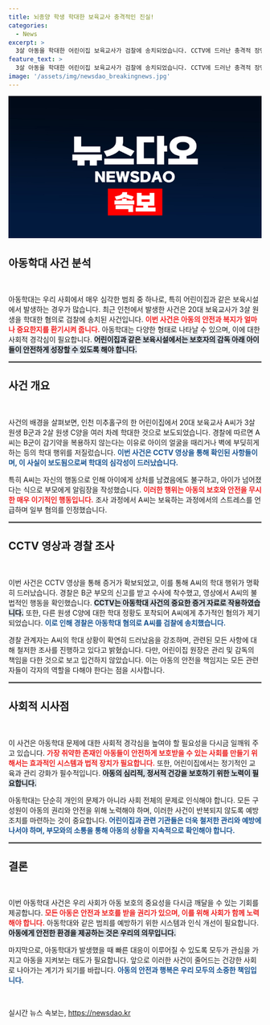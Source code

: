 ```yaml
---
title: 뇌종양 학생 학대한 보육교사 충격적인 진실!
categories:
  - News
excerpt: >
  3살 아동을 학대한 어린이집 보육교사가 검찰에 송치되었습니다. CCTV에 드러난 충격적 장면과 부모의 신고가 사건의 발단이며, A씨는 스트레스를 이유로 일부 혐의를 인정했습니다.
feature_text: >
  3살 아동을 학대한 어린이집 보육교사가 검찰에 송치되었습니다. CCTV에 드러난 충격적 장면과 부모의 신고가 사건의 발단이며, A씨는 스트레스를 이유로 일부 혐의를 인정했습니다.
image: '/assets/img/newsdao_breakingnews.jpg'
---
```


<p><img src="/assets/img/newsdao_breakingnews.jpg" alt="bookingtag 속보" /></p>

<h2 data-ke-size="size26">아동학대 사건 분석</h2>

<p data-ke-size="size16">&nbsp;</p>

<p>아동학대는 우리 사회에서 매우 심각한 범죄 중 하나로, 특히 어린이집과 같은 보육시설에서 발생하는 경우가 많습니다. 최근 인천에서 발생한 사건은 20대 보육교사가 3살 원생을 학대한 혐의로 검찰에 송치된 사건입니다. <b><span style="color: #ee2323;">이번 사건은 아동의 안전과 복지가 얼마나 중요한지를 환기시켜 줍니다.</span></b> 아동학대는 다양한 형태로 나타날 수 있으며, 이에 대한 사회적 경각심이 필요합니다. <b><span style="background-color: #21538527;">어린이집과 같은 보육시설에서는 보호자의 감독 아래 아이들이 안전하게 성장할 수 있도록 해야 합니다.</span></b></p>

<hr style="border: 1px solid gray;">

<h2 data-ke-size="size26">사건 개요</h2>

<p data-ke-size="size16">&nbsp;</p>

<p>사건의 배경을 살펴보면, 인천 미추홀구의 한 어린이집에서 20대 보육교사 A씨가 3살 원생 B군과 2살 원생 C양을 여러 차례 학대한 것으로 보도되었습니다. 경찰에 따르면 A씨는 B군이 감기약을 복용하지 않는다는 이유로 아이의 얼굴을 때리거나 벽에 부딪히게 하는 등의 학대 행위를 저질렀습니다. <b><span style="color: #1a5490;">이번 사건은 CCTV 영상을 통해 확인된 사항들이며, 이 사실이 보도됨으로써 학대의 심각성이 드러났습니다.</span></b> </p>

<p>특히 A씨는 자신의 행동으로 인해 아이에게 상처를 남겼음에도 불구하고, 아이가 넘어졌다는 식으로 부모에게 알림장을 작성했습니다. <b><span style="color: #ee2323;">이러한 행위는 아동의 보호와 안전을 무시한 매우 이기적인 행동입니다.</span></b> 조사 과정에서 A씨는 보육하는 과정에서의 스트레스를 언급하며 일부 혐의를 인정했습니다. </p>

<hr style="border: 1px solid gray;">

<h2 data-ke-size="size26">CCTV 영상과 경찰 조사</h2>

<p data-ke-size="size16">&nbsp;</p>

<p>이번 사건은 CCTV 영상을 통해 증거가 확보되었고, 이를 통해 A씨의 학대 행위가 명확히 드러났습니다. 경찰은 B군 부모의 신고를 받고 수사에 착수했고, 영상에서 A씨의 불법적인 행동을 확인했습니다. <b><span style="background-color: #21538527;">CCTV는 아동학대 사건의 중요한 증거 자료로 작용하였습니다.</span></b> 또한, 다른 원생 C양에 대한 학대 정황도 포착되어 A씨에게 추가적인 혐의가 제기되었습니다. <b><span style="color: #1a5490;">이로 인해 경찰은 아동학대 혐의로 A씨를 검찰에 송치했습니다.</span></b></p>

<p>경찰 관계자는 A씨의 학대 상황이 확연히 드러났음을 강조하며, 관련된 모든 사항에 대해 철저한 조사를 진행하고 있다고 밝혔습니다. 다만, 어린이집 원장은 관리 및 감독의 책임을 다한 것으로 보고 입건하지 않았습니다. 이는 아동의 안전을 책임지는 모든 관련자들이 각자의 역할을 다해야 한다는 점을 시사합니다.</p>

<hr style="border: 1px solid gray;">

<h2 data-ke-size="size26">사회적 시사점</h2>

<p data-ke-size="size16">&nbsp;</p>

<p>이 사건은 아동학대 문제에 대한 사회적 경각심을 높여야 할 필요성을 다시금 일깨워 주고 있습니다. <b><span style="color: #ee2323;">가장 취약한 존재인 아동들이 안전하게 보호받을 수 있는 사회를 만들기 위해서는 효과적인 시스템과 법적 장치가 필요합니다.</span></b> 또한, 어린이집에서는 정기적인 교육과 관리 강화가 필수적입니다. <b><span style="background-color: #21538527;">아동의 심리적, 정서적 건강을 보호하기 위한 노력이 필요합니다.</span></b></p>

<p>아동학대는 단순히 개인의 문제가 아니라 사회 전체의 문제로 인식해야 합니다. 모든 구성원이 아동의 권리와 안전을 위해 노력해야 하며, 이러한 사건이 반복되지 않도록 예방 조치를 마련하는 것이 중요합니다. <b><span style="color: #1a5490;">어린이집과 관련 기관들은 더욱 철저한 관리와 예방에 나서야 하며, 부모와의 소통을 통해 아동의 상황을 지속적으로 확인해야 합니다.</span></b> </p>

<hr style="border: 1px solid gray;">

<h2 data-ke-size="size26">결론</h2>

<p data-ke-size="size16">&nbsp;</p>

<p>이번 아동학대 사건은 우리 사회가 아동 보호의 중요성을 다시금 깨달을 수 있는 기회를 제공합니다. <b><span style="color: #ee2323;">모든 아동은 안전과 보호를 받을 권리가 있으며, 이를 위해 사회가 함께 노력해야 합니다.</span></b> 아동학대와 같은 범죄를 예방하기 위한 시스템과 인식 개선이 필요합니다. <b><span style="background-color: #21538527;">아동에게 안전한 환경을 제공하는 것은 우리의 의무입니다.</span></b></p>

<p>마지막으로, 아동학대가 발생했을 때 빠른 대응이 이루어질 수 있도록 모두가 관심을 가지고 아동을 지켜보는 태도가 필요합니다. 앞으로 이러한 사건이 줄어드는 건강한 사회로 나아가는 계기가 되기를 바랍니다. <b><span style="color: #1a5490;">아동의 안전과 행복은 우리 모두의 소중한 책임입니다.</span></b> </p>

<p data-ke-size="size16">&nbsp;</p>
실시간 뉴스 속보는, <a href="https://newsdao.kr" rel="dofollow">https://newsdao.kr</a>


